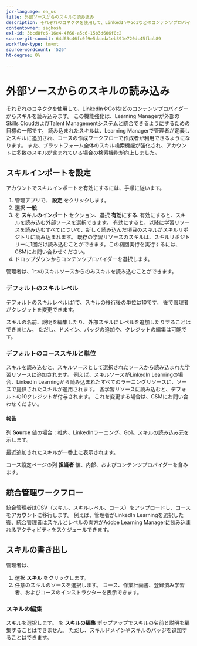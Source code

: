 ```yaml
---
jcr-language: en_us
title: 外部ソースからのスキルの読み込み
description: それぞれのコネクタを使用して、LinkedInやGo1などのコンテンツプロバイダーからスキルを読み込みます。  読み込まれたスキルは、Learning Managerで管理者が定義したスキルに追加され、コースの作成ワークフローで作成者が利用できるようになります。
contentowner: saghosh
exl-id: 3bcd8fc6-16e4-4f66-a5c6-15b3d606f0c2
source-git-commit: 64d63c46fc0f9e5daada1eb391e720dc45fbab89
workflow-type: tm+mt
source-wordcount: '526'
ht-degree: 0%

---
```


# 外部ソースからのスキルの読み込み

それぞれのコネクタを使用して、LinkedInやGo1などのコンテンツプロバイダーからスキルを読み込みます。 この機能強化は、Learning Managerが外部のSkills CloudおよびTalent Managementシステムと統合できるようにするための目標の一部です。 読み込まれたスキルは、Learning Managerで管理者が定義したスキルに追加され、コースの作成ワークフローで作成者が利用できるようになります。 また、プラットフォーム全体のスキル検索機能が強化され、アカウントに多数のスキルが含まれている場合の検索機能が向上しました。

## スキルインポートを設定

アカウントでスキルインポートを有効にするには、手順に従います。

1. 管理アプリで、 **設定** をクリックします。
1. 選択 **一般**.
1. を **スキルのインポート** セクション、選択 **有効にする**. 有効にすると、スキルを読み込む外部ソースを選択できます。 有効にすると、以降に学習リソースを読み込むすべてについて、新しく読み込んだ項目のスキルがスキルリポジトリに読み込まれます。 既存の学習リソースのスキルは、スキルリポジトリーに1回だけ読み込むことができます。この初回実行を実行するには、CSMにお問い合わせください。
1. ドロップダウンからコンテンツプロバイダーを選択します。

管理者は、1つのスキルソースからのみスキルを読み込むことができます。

### デフォルトのスキルレベル

デフォルトのスキルレベルは1で、スキルの移行後の単位は10です。 後で管理者がクレジットを変更できます。

スキルの名前、説明を編集したり、外部スキルにレベルを追加したりすることはできません。 ただし、ドメイン、バッジの追加や、クレジットの編集は可能です。

### デフォルトのコーススキルと単位

スキルを読み込むと、スキルソースとして選択されたソースから読み込まれた学習リソースに追加されます。 例えば、スキルソースがLinkedIn Learningの場合、LinkedIn Learningから読み込まれたすべてのラーニングリソースに、ソースで提供されたスキルが適用されます。 各学習リソースに読み込むと、デフォルトの10クレジットが付与されます。 これを変更する場合は、CSMにお問い合わせください。

#### 報告

列 **Source** 値の場合：社内、LinkedInラーニング、Go1。スキルの読み込み元を示します。

最近追加されたスキルが一番上に表示されます。

コース設定ページの列 **担当者** 値、内部、およびコンテンツプロバイダーを含みます。


## 統合管理ワークフロー

統合管理者はCSV（スキル、スキルレベル、コース）をアップロードし、コースをアカウントに移行します。 例えば、管理者がLinkedIn Learningを選択した後、統合管理者はスキルとレベルの両方がAdobe Learning Managerに読み込まれるアクティビティをスケジュールできます。

## スキルの書き出し

管理者は、

1. 選択 **スキル** をクリックします。
1. 任意のスキルのソースを選択します。 コース、作業計画書、登録済み学習者、およびコースのインストラクターを表示できます。

### スキルの編集

スキルを選択します。 を **スキルの編集** ポップアップでスキルの名前と説明を編集することはできません。 ただし、スキルドメインやスキルのバッジを追加することはできます。
